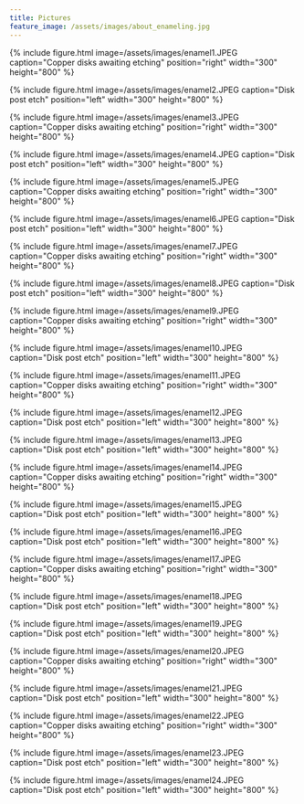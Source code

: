 ```yaml
---
title: Pictures
feature_image: /assets/images/about_enameling.jpg
---
```


{% include figure.html image=/assets/images/enamel1.JPEG caption="Copper disks awaiting etching" position="right" width="300" height="800" %}

{% include figure.html image=/assets/images/enamel2.JPEG caption="Disk post etch" position="left" width="300" height="800" %}

{% include figure.html image=/assets/images/enamel3.JPEG caption="Copper disks awaiting etching" position="right" width="300" height="800" %}

{% include figure.html image=/assets/images/enamel4.JPEG caption="Disk post etch" position="left" width="300" height="800" %}

{% include figure.html image=/assets/images/enamel5.JPEG caption="Copper disks awaiting etching" position="right" width="300" height="800" %}

{% include figure.html image=/assets/images/enamel6.JPEG caption="Disk post etch" position="left" width="300" height="800" %}

{% include figure.html image=/assets/images/enamel7.JPEG caption="Copper disks awaiting etching" position="right" width="300" height="800" %}

{% include figure.html image=/assets/images/enamel8.JPEG caption="Disk post etch" position="left" width="300" height="800" %}

{% include figure.html image=/assets/images/enamel9.JPEG caption="Copper disks awaiting etching" position="right" width="300" height="800" %}

{% include figure.html image=/assets/images/enamel10.JPEG caption="Disk post etch" position="left" width="300" height="800" %}

{% include figure.html image=/assets/images/enamel11.JPEG caption="Copper disks awaiting etching" position="right" width="300" height="800" %}

{% include figure.html image=/assets/images/enamel12.JPEG caption="Disk post etch" position="left" width="300" height="800" %}

{% include figure.html image=/assets/images/enamel13.JPEG caption="Disk post etch" position="left" width="300" height="800" %}

{% include figure.html image=/assets/images/enamel14.JPEG caption="Copper disks awaiting etching" position="right" width="300" height="800" %}

{% include figure.html image=/assets/images/enamel15.JPEG caption="Disk post etch" position="left" width="300" height="800" %}

{% include figure.html image=/assets/images/enamel16.JPEG caption="Disk post etch" position="left" width="300" height="800" %}

{% include figure.html image=/assets/images/enamel17.JPEG caption="Copper disks awaiting etching" position="right" width="300" height="800" %}

{% include figure.html image=/assets/images/enamel18.JPEG caption="Disk post etch" position="left" width="300" height="800" %}

{% include figure.html image=/assets/images/enamel19.JPEG caption="Disk post etch" position="left" width="300" height="800" %}

{% include figure.html image=/assets/images/enamel20.JPEG caption="Copper disks awaiting etching" position="right" width="300" height="800" %}

{% include figure.html image=/assets/images/enamel21.JPEG caption="Disk post etch" position="left" width="300" height="800" %}

{% include figure.html image=/assets/images/enamel22.JPEG caption="Copper disks awaiting etching" position="right" width="300" height="800" %}

{% include figure.html image=/assets/images/enamel23.JPEG caption="Disk post etch" position="left" width="300" height="800" %}

{% include figure.html image=/assets/images/enamel24.JPEG caption="Disk post etch" position="left" width="300" height="800" %}
